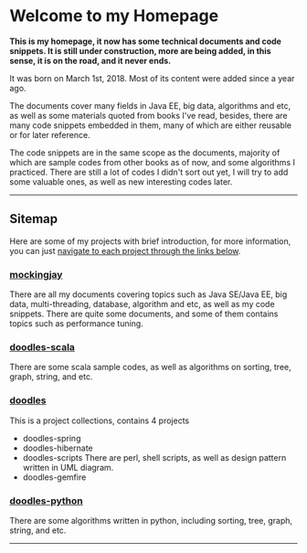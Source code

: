 # Welcome to my Homepage

<b>This is my homepage, it now has some technical documents and code snippets. It is still under construction, more are being added, in this sense, it is on the road, and it never ends. </b>

It was born on March 1st, 2018. Most of its content were added since a year ago. 

The documents cover many fields in Java EE, big data, algorithms and etc, as well as some materials quoted from books I've read, besides, there are many code snippets embedded in them, many of which are either reusable or for later reference.

The code snippets are in the same scope as the documents, majority of which are sample codes from other books as of now, and some algorithms I practiced. There are still a lot of codes I didn't sort out yet, I will try to add some valuable ones, as well as new interesting codes later. 

---

## Sitemap

Here are some of my projects with brief introduction, for more information, you can just [navigate to each project through the links below](#mockingjay).

### [mockingjay]
There are all my documents covering topics such as Java SE/Java EE, big data, multi-threading, database, algorithm and etc, as well as my code snippets. There are quite some documents, and some of them contains topics such as  performance tuning.

### [doodles-scala]
There are some scala sample codes, as well as algorithms on sorting, tree, graph, string, and etc. 

### [doodles]
This is a project collections, contains 4 projects
* doodles-spring
* doodles-hibernate
* doodles-scripts
    There are perl, shell scripts, as well as design pattern written in UML diagram.
* doodles-gemfire

### [doodles-python]
There are some algorithms written in python, including sorting, tree, graph, string, and etc. 

---
[mockingjay]:https://github.com/diojin/mockingjay "my documents and ad hoc code snippets"
[doodles-scala]:https://github.com/diojin/doodles-scala "my scala sample codes and some algorithms"
[doodles]:https://github.com/diojin/doodles "codes in spring, gemfire, shell & perl scripts, and uml of design pattern"
[doodles-python]:https://github.com/diojin/doodles-python "python codes"
